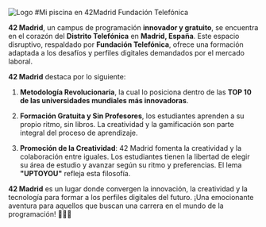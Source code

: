 ![Logo](https://www.42madrid.com/wp-content/uploads/2020/05/42-Madrid-Quiz-1366x621.jpg)
#Mi piscina en 42Madrid Fundación Telefónica

**42 Madrid**, un campus de programación **innovador y gratuito**, se encuentra en el corazón del **Distrito Telefónica** en **Madrid, España**. Este espacio disruptivo, respaldado por **Fundación Telefónica**, ofrece una formación adaptada a los desafíos y perfiles digitales demandados por el mercado laboral.

**42 Madrid** destaca por lo siguiente:

1. **Metodología Revolucionaria**, la cual lo posiciona dentro de las **TOP 10 de las universidades mundiales más innovadoras**.

2. **Formación Gratuita y Sin Profesores**, los estudiantes aprenden a su propio ritmo, sin libros. La creatividad y la gamificación son parte integral del proceso de aprendizaje.

3. **Promoción de la Creatividad**: 42 Madrid fomenta la creatividad y la colaboración entre iguales. Los estudiantes tienen la libertad de elegir su área de estudio y avanzar según su ritmo y preferencias. El lema **"UPTOYOU"** refleja esta filosofía.

**42 Madrid** es un lugar donde convergen la innovación, la creatividad y la tecnología para formar a los perfiles digitales del futuro. ¡Una emocionante aventura para aquellos que buscan una carrera en el mundo de la programación! 🚀👩‍💻
